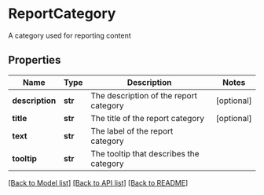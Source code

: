 # ReportCategory

A category used for reporting content

## Properties
Name | Type | Description | Notes
------------ | ------------- | ------------- | -------------
**description** | **str** | The description of the report category | [optional] 
**title** | **str** | The title of the report category | [optional] 
**text** | **str** | The label of the report category | 
**tooltip** | **str** | The tooltip that describes the category | 

[[Back to Model list]](../README.md#documentation-for-models) [[Back to API list]](../README.md#documentation-for-api-endpoints) [[Back to README]](../README.md)



